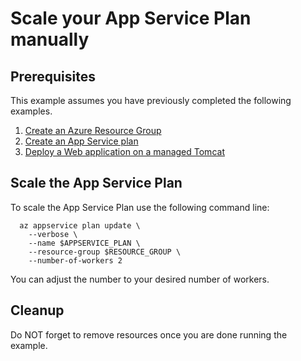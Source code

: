 
# Scale your App Service Plan manually

## Prerequisites

This example assumes you have previously completed the following examples.

1. [Create an Azure Resource Group](../../group/create/)
1. [Create an App Service plan](../create-plan/)
1. [Deploy a Web application on a managed Tomcat](../tomcat-helloworld/)

## Scale the App Service Plan

To scale the App Service Plan use the following command line:

<!-- workflow.include(../tomcat-helloworld/README.md) -->

```shell
  az appservice plan update \
    --verbose \
    --name $APPSERVICE_PLAN \
    --resource-group $RESOURCE_GROUP \
    --number-of-workers 2
```

You can adjust the number to your desired number of workers.

<!-- workflow.directOnly()

export RESULT=$(az appservice plan show --name $APPSERVICE_PLAN --resource-group $RESOURCE_GROUP --output tsv --query sku.capacity)
az group delete --name $RESOURCE_GROUP --yes || true
if [[ "$RESULT" == 2 ]]; then
  exit 1
fi

  -->

## Cleanup

Do NOT forget to remove resources once you are done running the example.
